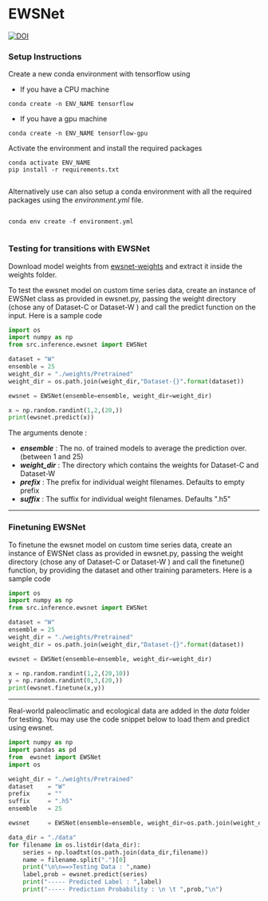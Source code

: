 # EWSNet 

[![DOI](https://zenodo.org/badge/338530625.svg)](https://zenodo.org/badge/latestdoi/338530625)

### Setup Instructions
Create a new conda environment with tensorflow using 
  - If you have a CPU machine
```shell
conda create -n ENV_NAME tensorflow
```
- If you have a gpu machine

```shell
conda create -n ENV_NAME tensorflow-gpu
```

Activate the environment and install  the required packages
```shell
conda activate ENV_NAME
pip install -r requirements.txt 
	   
```

Alternatively use can also setup a conda environment with all the required packages using the *environment.yml* file.
```shell

conda env create -f environment.yml
	   
```

### Testing for transitions with EWSNet
Download model weights from  [ewsnet-weights](https://drive.google.com/file/d/1-aY2MepouLQdMSNkYD6jgSedwFXB8BUP/view?usp=sharing "ewsnet-weights") and extract it inside the weights folder.

To test the ewsnet model on custom time series data, create an instance of EWSNet class as provided in ewsnet.py, passing the weight directory (chose any of Dataset-C or Dataset-W ) and call the predict function on the input. Here is a sample code 


```python
import os
import numpy as np
from src.inference.ewsnet import EWSNet

dataset = "W"
ensemble = 25
weight_dir = "./weights/Pretrained"
weight_dir = os.path.join(weight_dir,"Dataset-{}".format(dataset))

ewsnet = EWSNet(ensemble=ensemble, weight_dir=weight_dir)

x = np.random.randint(1,2,(20,))
print(ewsnet.predict(x))
```

The arguments denote :
- ***ensemble*** : The no. of trained models to average the prediction over. (between 1 and 25)
- ***weight_dir*** : The directory which contains the weights for Dataset-C and Dataset-W 
- ***prefix***         : The prefix for individual weight filenames. Defaults to empty prefix
- ***suffix***         : The suffix for individual weight filenames. Defaults ".h5"

----
### Finetuning EWSNet

To finetune the ewsnet model on custom time series data, create an instance of EWSNet class as provided in ewsnet.py, passing the weight directory (chose any of Dataset-C or Dataset-W ) and call the finetune() function, by providing the dataset and other training parameters. Here is a sample code 


```python
import os
import numpy as np
from src.inference.ewsnet import EWSNet

dataset = "W"
ensemble = 25
weight_dir = "./weights/Pretrained"
weight_dir = os.path.join(weight_dir,"Dataset-{}".format(dataset))

ewsnet = EWSNet(ensemble=ensemble, weight_dir=weight_dir)

x = np.random.randint(1,2,(20,10))
y = np.random.randint(0,3,(20,))
print(ewsnet.finetune(x,y))

```


----

Real-world paleoclimatic and ecological data are added in the *data* folder for testing. You may use the code snippet below to load them and predict using ewsnet. 

```python
import numpy as np
import pandas as pd 
from  ewsnet import EWSNet
import os

weight_dir = "./weights/Pretrained"
dataset    = "W"
prefix     = ""
suffix     = ".h5"
ensemble   = 25

ewsnet     = EWSNet(ensemble=ensemble, weight_dir=os.path.join(weight_dir,"Dataset-{}".format(dataset)), prefix=prefix,suffix=suffix)

data_dir = "./data"
for filename in os.listdir(data_dir):
    series = np.loadtxt(os.path.join(data_dir,filename))
    name = filename.split(".")[0]
    print("\n\n==>Testing Data : ",name)
    label,prob = ewsnet.predict(series)
    print("----- Predicted Label : ",label)
    print("----- Prediction Probability : \n \t ",prob,"\n")
```

